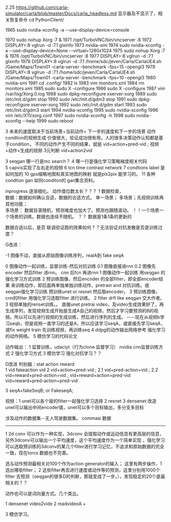 





























2.25  https://github.com/carla-simulator/carla/blob/master/Docs/carla_headless.md  显示器及不显示了，相关恢复命令
cd PythonClient/

 1965  sudo nvidia-xconfig -a --use-display-device=console

 1970  sudo nohup Xorg :7 &
 1971  /opt/TurboVNC/bin/vncserver :8
 1972  DISPLAY=:8 vglrun -d :7.1 glxinfo
 1973  nvidia-smi 
 1974  sudo nvidia-xconfig -a --use-display-device=None --virtual=1280x1024
 1975  sudo nohup Xorg :7 &
 1976  /opt/TurboVNC/bin/vncserver :8
 1977  DISPLAY=:8 vglrun -d :7.1 glxinfo
 1978  DISPLAY=:8 vglrun -d :7.1  /home/sdc/jeven/Carla/CarlaUE4.sh /Game/Maps/Town01 -carla-server -benchmark -fps=15 -opengl3
 1979  DISPLAY=:8 vglrun -d :7.1  /home/sdc/jeven/Carla/CarlaUE4.sh /Game/Maps/Town01 -carla-server -benchmark -fps=10 -opengl3
 1980  nvidia-smi 
 1981  cd .config/
 1982  ls
 1983  vim monitors.xml 
 1984  rm monitors.xml 
 1985  sudo sudo X -configure
     1986  sudo X -configure
 1987  vim /var/log/Xorg.0.log
 1988  sudo dpkg-reconfigure xserver-xorg
 1989  sudo /etc/init.d/gdm stop
 1990  sudo /etc/init.d/gdm3 stop
 1991  sudo dpkg-reconfigure xserver-xorg
 1992  sudo /etc/init.d/gdm start
     1993  sudo /etc/init.d/gdm3 start
 1994  nvidia-xconfig 
 1995  sudo  nvidia-xconfig 
 1996  vim /etc/X11/xorg.conf
 1997  sudo  nvidia-xconfig -h
 1998  sudo  nvidia-xconfig --help
 1999  sudo reboot





3 未来的速度取决于当前场景+当前动作= 下一步的速度和下一步的场景 动作condtion的视频生成 价值很大，验证成功很有用，人的很多决策动作认知都是基于condition，
不同的动作产生不同的结果，就是 vid+action+pred-vid ; 视频+动作+生成的视频 3元判断 vid+action2vid  




3 seqgan 哪一行是mc search？ 4 哪一行是强化学习策略梯度相关代码  
5  capvis实现了左右走的视频 6 tcn time contrast network
7 condtions label 是如何加的    10 gps缩略地图和真实地图的映射 就是pix2pix 能学习的。 11 各种condtion gan 如何conditon的  gan集合资料。









inprogress   逐渐细化。  动作值位数太长？？？  1 数据检查，  
数据：数据如何确认合适，数据的合适方式。
单一场景； 多场景；先视频训练再其他功能；    
多场景： 数据目录随机，预测难度也加大了。预测也跟随波动。     ！！一个场景一个场景的训练。数据也连续不随机。
？？ 数据是1条1条的更新的

数据合适以后，是否
联调验证跑的效果如何？？无法验证对抗发散是否是训练过度？



G改进：

-1 图像不动，直接从原始图像训练序列，realA到 fake seqA

0 图像动作一起训练，监督训练-然后对抗训练  0.1 图像直接进rnn  0.2 图像先encoder 然后filter 进rnn。   cnn 后fcn 再进rnn
1 图像动作一起训练   用seqgan 的强化学习方式训练
2 预训练图像，然后encoder 的全部filter，即全部encoder结果 来训练动作，即后面再单独单独训练动作，pretrain  and 对抗训练。或   seqgan强化学习训练     预训练unet or resnet 然后取encoder。
3 预训练图像，cnn的filter 用强化学习选取filter 进行训练。    2 filter drfl like seqgan 交大作者。 3 视频单独的renset训练。。
直接unet pretrai video，及video生成效果好了，再生成序列，发现视频生成开始是生成A自己的视频，然后才学习要预测的B的视频。所以可以先进行视频的生成训练，然后进行序列的生成。
----现在从视频b学习seqb，但是视频一直学习的还是A，所以应该学习seqA，或直接先学习seqA，或fix weight train 先训练视频，再训练seq
4 ddpg的动作输出网络参考  强化学习的动作网络。
5 模仿学习的代码论文


动作输出： 1 监督训练，udaciyt（行为clone 监督学习） nvidia  cnn监督训练方式  2 强化学习方式   3 模仿学习  强化对抗学习？？ 



D改进   判别器：stat action   reward   
1 vid fakeaction vid
2  vid+action+pred-vid ;
2.1 vid+pred-action+vid ;
2.2 vid+reward+pred-action+vid ; vid+reward+action+pred-vid vid+reward+pred-action+pred-vid

3 seqA+fakeSeqB; or  FakeseqA; 


视频：1 unet可以各个层的filter一起强化学习选择 2 resnet 3 densenet 
改造unet可以输出中间encoder值，unet可以多个目标输出，多分支多目标




涉及动作的数据集--无人驾驶数据集。 commaai 数据





-------------------------

1  2d conv 可以作为一种实现，3dconv 会提取动作或运动信息有更高层的信息，另外3dconv可以输出一个平均速度，这个平均速度作为一个简单实现 ，强化学习可以选取预训练的3dconv的某几个filter进行学习记忆，不追求和原始数据的完全一致，现在torcs 数据也不完善。

选与动作预测最相关对100个作为action generator的输入；   这里有两步操作，1 选出哪些filter； 2 这些filter再去进行速度或动作等的预测，这里分别用1000个filter 去预测（seqgan的很多D的判断，那就变成了一步。），发现稳定的20个是最相关的？？





动作也可以是词向量方式。几个类比。

1 densenet video2vide
2 readvideoA + 


3 模仿学习。
